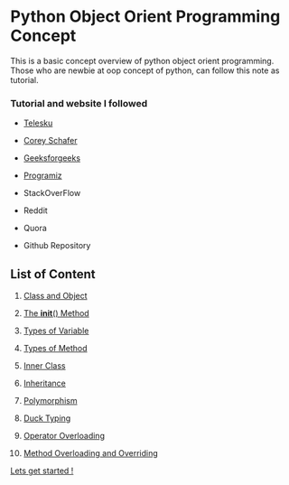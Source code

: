 # Python Object Orient Programming Concept

This is a basic concept overview of python object orient programming.
Those who are newbie at oop concept of python, can follow this note as tutorial. 

### Tutorial and website I followed
* <a href="https://www.youtube.com/watch?v=qiSCMNBIP2g&list=PL0XIm6UC7HAjx-9zpJv8KpNFYaIUS082d&index=4&ab_channel=Telusko">Telesku</a>

* <a href="https://www.youtube.com/watch?v=ZDa-Z5JzLYM&list=PL-osiE80TeTsqhIuOqKhwlXsIBIdSeYtc&ab_channel=CoreySchafer">Corey Schafer</a>

* <a href="https://www.geeksforgeeks.org/">Geeksforgeeks</a>

* <a href="https://www.programiz.com/python-programming">Programiz</a>

* StackOverFlow

* Reddit

* Quora

* Github Repository



## List of Content

1. <a href="https://github.com/Arif-Shahriar028/Python-OOP-Concept/blob/master/Topics/Class%20and%20Object.md">Class and Object</a>

2. <a href="https://github.com/Arif-Shahriar028/Python-OOP-Concept/blob/master/Topics/The%20__init__%20method.md">The __init__() Method</a>

3. <a href="https://github.com/Arif-Shahriar028/Python-OOP-Concept/blob/master/Topics/Types%20of%20variable.md">Types of Variable</a>

4. <a href="https://github.com/Arif-Shahriar028/Python-OOP-Concept/blob/master/Topics/Types%20of%20Methods.md">Types of Method</a>

5. <a href="https://github.com/Arif-Shahriar028/Python-OOP-Concept/blob/master/Topics/Inner%20Class.md">Inner Class</a>

6. <a href="https://github.com/Arif-Shahriar028/Python-OOP-Concept/blob/master/Topics/Inheritance.md">Inheritance</a>

7. <a href="https://github.com/Arif-Shahriar028/Python-OOP-Concept/blob/master/Topics/Polymorphism.md">Polymorphism</a>

8. <a href="https://github.com/Arif-Shahriar028/Python-OOP-Concept/blob/master/Topics/Duck%20Typing.md">Duck Typing</a>

9. <a href="https://github.com/Arif-Shahriar028/Python-OOP-Concept/blob/master/Topics/Operator%20Overloading.md">Operator Overloading</a>

10. <a href="https://github.com/Arif-Shahriar028/Python-OOP-Concept/blob/master/Topics/Method%20Overloading%20and%20Overriding.md">Method Overloading and Overriding</a>



<a href="https://github.com/Arif-Shahriar028/Python-OOP-Concept/blob/master/Topics/Class%20and%20Object.md">Lets get started !</a>



